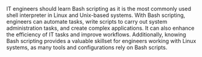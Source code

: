 IT engineers should learn Bash scripting as it is the most commonly used shell interpreter in Linux and Unix-based systems. With Bash scripting, engineers can automate tasks, write scripts to carry out system administration tasks, and create complex applications. It can also enhance the efficiency of IT tasks and improve workflows. Additionally, knowing Bash scripting provides a valuable skillset for engineers working with Linux systems, as many tools and configurations rely on Bash scripts.
